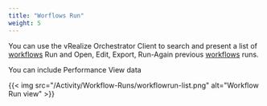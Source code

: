 ```yaml
---
title: "Worflows Run"
weight: 5
---
```


You can use the vRealize Orchestrator Client to search and present a list of [workflows](/Library/Worflows/) Run and Open, Edit, Export, Run-Again previous [workflows](/Library/Worflows/) runs.

You can include Performance View data 

{{< img src="/Activity/Workflow-Runs/workflowrun-list.png" alt="Workflow Run view" >}}
